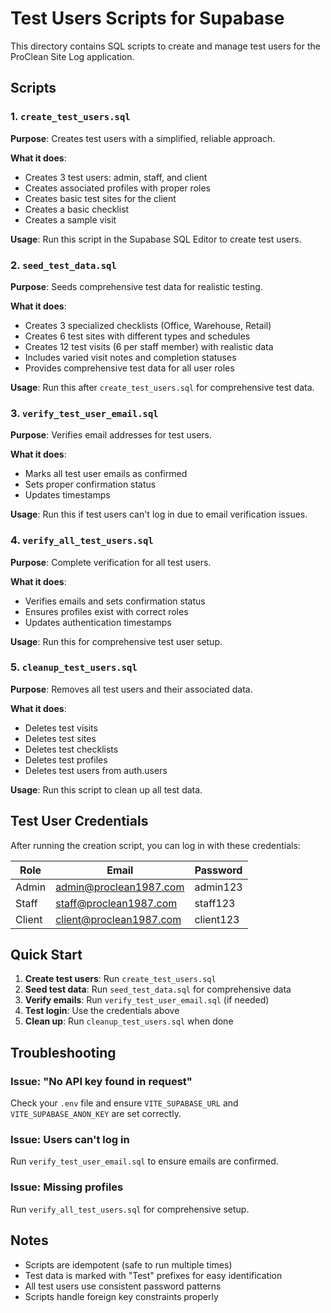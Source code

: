 # Test Users Scripts for Supabase

This directory contains SQL scripts to create and manage test users for the ProClean Site Log application.

## Scripts

### 1. `create_test_users.sql`
**Purpose**: Creates test users with a simplified, reliable approach.

**What it does**:
- Creates 3 test users: admin, staff, and client
- Creates associated profiles with proper roles
- Creates basic test sites for the client
- Creates a basic checklist
- Creates a sample visit

**Usage**: Run this script in the Supabase SQL Editor to create test users.

### 2. `seed_test_data.sql`
**Purpose**: Seeds comprehensive test data for realistic testing.

**What it does**:
- Creates 3 specialized checklists (Office, Warehouse, Retail)
- Creates 6 test sites with different types and schedules
- Creates 12 test visits (6 per staff member) with realistic data
- Includes varied visit notes and completion statuses
- Provides comprehensive test data for all user roles

**Usage**: Run this after `create_test_users.sql` for comprehensive test data.

### 3. `verify_test_user_email.sql`
**Purpose**: Verifies email addresses for test users.

**What it does**:
- Marks all test user emails as confirmed
- Sets proper confirmation status
- Updates timestamps

**Usage**: Run this if test users can't log in due to email verification issues.

### 4. `verify_all_test_users.sql`
**Purpose**: Complete verification for all test users.

**What it does**:
- Verifies emails and sets confirmation status
- Ensures profiles exist with correct roles
- Updates authentication timestamps

**Usage**: Run this for comprehensive test user setup.

### 5. `cleanup_test_users.sql`
**Purpose**: Removes all test users and their associated data.

**What it does**:
- Deletes test visits
- Deletes test sites
- Deletes test checklists
- Deletes test profiles
- Deletes test users from auth.users

**Usage**: Run this script to clean up all test data.

## Test User Credentials

After running the creation script, you can log in with these credentials:

| Role | Email | Password |
|------|-------|----------|
| Admin | admin@proclean1987.com | admin123 |
| Staff | staff@proclean1987.com | staff123 |
| Client | client@proclean1987.com | client123 |

## Quick Start

1. **Create test users**: Run `create_test_users.sql`
2. **Seed test data**: Run `seed_test_data.sql` for comprehensive data
3. **Verify emails**: Run `verify_test_user_email.sql` (if needed)
4. **Test login**: Use the credentials above
5. **Clean up**: Run `cleanup_test_users.sql` when done

## Troubleshooting

### Issue: "No API key found in request"
Check your `.env` file and ensure `VITE_SUPABASE_URL` and `VITE_SUPABASE_ANON_KEY` are set correctly.

### Issue: Users can't log in
Run `verify_test_user_email.sql` to ensure emails are confirmed.

### Issue: Missing profiles
Run `verify_all_test_users.sql` for comprehensive setup.

## Notes

- Scripts are idempotent (safe to run multiple times)
- Test data is marked with "Test" prefixes for easy identification
- All test users use consistent password patterns
- Scripts handle foreign key constraints properly